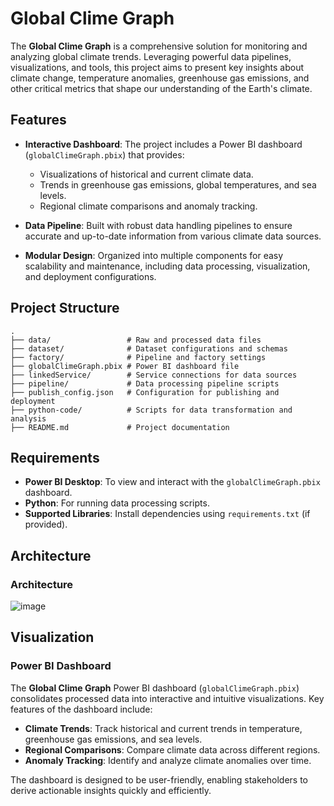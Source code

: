 # Global Clime Graph

The **Global Clime Graph** is a comprehensive solution for monitoring and analyzing global climate trends. Leveraging powerful data pipelines, visualizations, and tools, this project aims to present key insights about climate change, temperature anomalies, greenhouse gas emissions, and other critical metrics that shape our understanding of the Earth's climate.

## Features

- **Interactive Dashboard**: The project includes a Power BI dashboard (`globalClimeGraph.pbix`) that provides:

  - Visualizations of historical and current climate data.
  - Trends in greenhouse gas emissions, global temperatures, and sea levels.
  - Regional climate comparisons and anomaly tracking.

- **Data Pipeline**: Built with robust data handling pipelines to ensure accurate and up-to-date information from various climate data sources.

- **Modular Design**: Organized into multiple components for easy scalability and maintenance, including data processing, visualization, and deployment configurations.

## Project Structure

```
.
├── data/                 # Raw and processed data files
├── dataset/              # Dataset configurations and schemas
├── factory/              # Pipeline and factory settings
├── globalClimeGraph.pbix # Power BI dashboard file
├── linkedService/        # Service connections for data sources
├── pipeline/             # Data processing pipeline scripts
├── publish_config.json   # Configuration for publishing and deployment
├── python-code/          # Scripts for data transformation and analysis
├── README.md             # Project documentation
```

## Requirements

- **Power BI Desktop**: To view and interact with the `globalClimeGraph.pbix` dashboard.
- **Python**: For running data processing scripts.
- **Supported Libraries**: Install dependencies using `requirements.txt` (if provided).

## Architecture

### Architecture
![image](https://github.com/user-attachments/assets/494f60d3-d81b-4846-8ff8-2a83e233f4c8)

## Visualization

### Power BI Dashboard

The **Global Clime Graph** Power BI dashboard (`globalClimeGraph.pbix`) consolidates processed data into interactive and intuitive visualizations. Key features of the dashboard include:

- **Climate Trends**: Track historical and current trends in temperature, greenhouse gas emissions, and sea levels.
- **Regional Comparisons**: Compare climate data across different regions.
- **Anomaly Tracking**: Identify and analyze climate anomalies over time.

The dashboard is designed to be user-friendly, enabling stakeholders to derive actionable insights quickly and efficiently.

